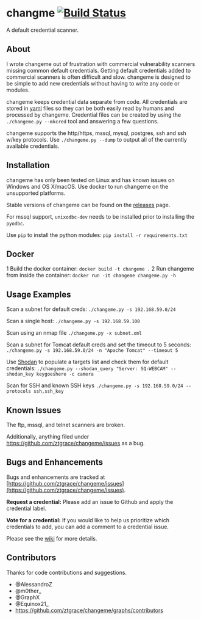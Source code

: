 # changme [![Build Status](https://travis-ci.org/ztgrace/changeme.svg?branch=master)](https://travis-ci.org/ztgrace/changeme)

A default credential scanner.

## About

I wrote changeme out of frustration with commercial vulnerability scanners missing common default credentials. Getting default credentials added to commercial scanners is often difficult and slow. changeme is designed to be simple to add new credentials without having to write any code or modules.

changeme keeps credential data separate from code. All credentials are stored in [yaml](http://yaml.org/) files so they can be both easily read by humans and processed by changeme. Credential files can be created by using the `./changeme.py --mkcred` tool and answering a few questions.

changeme supports the http/https, mssql, mysql, postgres, ssh and ssh w/key protocols. Use `./changeme.py --dump` to output all of the currently available credentials.

## Installation

changeme has only been tested on Linux and has known issues on Windows and OS X/macOS. Use docker to run changeme on the unsupported platforms.

Stable versions of changeme can be found on the [releases](https://github.com/ztgrace/changeme/releases) page.

For mssql support, `unixodbc-dev` needs to be installed prior to installing the `pyodbc`.

Use `pip` to install the python modules: `pip install -r requirements.txt`

## Docker

1 Build the docker container: `docker build -t changeme .`
2 Run changeme from inside the container: `docker run -it changeme changeme.py -h`

## Usage Examples

Scan a subnet for default creds: `./changeme.py -s 192.168.59.0/24`

Scan a single host: `./changeme.py -s 192.168.59.100`

Scan using an nmap file `./changeme.py -x subnet.xml`

Scan a subnet for Tomcat default creds and set the timeout to 5 seconds: `./changeme.py -s 192.168.59.0/24 -n "Apache Tomcat" --timeout 5`

Use [Shodan](https://www.shodan.io/) to populate a targets list and check them for default credentials: `./changeme.py --shodan_query "Server: SQ-WEBCAM" --shodan_key keygoeshere -c camera`

Scan for SSH and known SSH keys `./changeme.py -s 192.168.59.0/24 --protocols ssh,ssh_key`

## Known Issues

The ftp, mssql, and telnet scanners are broken.

Additionally, anything filed under https://github.com/ztgrace/changeme/issues as a bug.

## Bugs and Enhancements

Bugs and enhancements are tracked at [https://github.com/ztgrace/changeme/issues](https://github.com/ztgrace/changeme/issues).

**Request a credential:** Please add an issue to Github and apply the credential label.

**Vote for a credential:** If you would like to help us prioritize which credentials to add, you can add a comment to a credential issue.

Please see the [wiki](https://github.com/ztgrace/changeme/wiki) for more details.

## Contributors

Thanks for code contributions and suggestions.

* @AlessandroZ
* @m0ther_
* @GraphX
* @Equinox21_
* https://github.com/ztgrace/changeme/graphs/contributors
